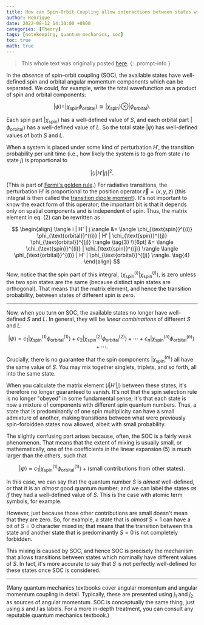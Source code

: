 ```yaml
---
title: How can Spin-Orbit Coupling allow interactions between states with different multiplicities?
author: Henrique
date: 2022-08-12 14:10:00 +0800
categories: [Theory]
tags: [notekeeping, quantum mechanics, soc]
toc: true
math: true
---
```


> This whole text was originally posted [here](https://chemistry.stackexchange.com/questions/159555/how-can-spin-orbit-coupling-allow-interactions-between-states-with-different-mul).
{: .prompt-info }

In the *absence* of spin–orbit coupling (SOC), the available states have well-defined spin and orbital angular momentum components which can be separated. We could, for example, write the total wavefunction as a product of spin and orbital components:

$$|\psi\rangle = |\chi_{\text{spin}}\phi_{\text{orbital}}\rangle \cong |\chi_{\text{spin}}\rangle \otimes |\phi_{\text{orbital}}\rangle. \tag{1}$$

Each spin part $|\chi_{\text{spin}}\rangle$ has a well-defined value of $S$, and each orbital part $|\phi_{\text{orbital}}\rangle$ has a well-defined value of $L$. So the total state $|\psi\rangle$ has well-defined values of both $S$ and $L$.

When a system is placed under some kind of perturbation $H'$, the transition probability per unit time (i.e., how likely the system is to go from state $i$ to state $j$) is proportional to

$$|\langle i | H' | j \rangle|^2. \tag{2}$$

(This is part of [Fermi's golden rule](https://en.wikipedia.org/wiki/Fermi%27s_golden_rule).) For radiative transitions, the perturbation $H'$ is proportional to the position operator $\vec{r} = (x, y, z)$ (this integral is then called the [transition dipole moment](https://en.wikipedia.org/wiki/Transition_dipole_moment)). It's not important to know the exact form of this operator; the important bit is that it depends only on spatial components and is independent of spin. Thus, the matrix element in eq. (2) can be rewritten as

$$
\begin{align}
\langle i | H' | j \rangle &= \langle \chi_{\text{spin}}^{(i)} \phi_{\text{orbital}}^{(i)} | H' | \chi_{\text{spin}}^{(j)} \phi_{\text{orbital}}^{(j)} \rangle \tag{3} \\[6pt]
&= \langle \chi_{\text{spin}}^{(i)} | \chi_{\text{spin}}^{(j)} \rangle \langle \phi_{\text{orbital}}^{(i)} | H' | \phi_{\text{orbital}}^{(j)} \rangle. \tag{4}
\end{align}
$$

Now, notice that the spin part of this integral, $\langle \chi_{\text{spin}}^{(i)} | \chi_{\text{spin}}^{(j)} \rangle$, is zero unless the two spin states are the same (because distinct spin states are orthogonal). That means that the matrix element, and hence the transition probability, between states of different spin is zero.

-----

Now, when you turn on SOC, the available states no longer have well-defined $S$ and $L$. In general, they will be *linear combinations* of different $S$ and $L$:

$$|\psi\rangle = c_1|\chi_{\text{spin}}^{(1)}\phi_{\text{orbital}}^{(1)}\rangle + c_2|\chi_{\text{spin}}^{(2)}\phi_{\text{orbital}}^{(2)}\rangle + \cdots + c_n|\chi_{\text{spin}}^{(n)}\phi_{\text{orbital}}^{(n)}\rangle + \cdots. \tag{5}$$

Crucially, there is no guarantee that the spin components $|\chi_{\text{spin}}^{(n)}\rangle$ all have the same value of $S$. You may mix together singlets, triplets, and so forth, all into the same state.

When you calculate the matrix element $\langle i | H' | j \rangle$ between these states, it's therefore no longer guaranteed to vanish. It's not that the spin selection rule is no longer "obeyed" in some fundamental sense; it's that each state is now a mixture of components with different spin quantum numbers. Thus, a state that is predominantly of one spin multiplicity can have a small admixture of another, making transitions between what were previously spin-forbidden states now allowed, albeit with small probability.

The slightly confusing part arises because, often, the SOC is a fairly weak phenomenon. That means that the extent of mixing is usually small, or mathematically, one of the coefficients in the linear expansion (5) is much larger than the others, such that

$$|\psi\rangle \approx c_1|\chi_{\text{spin}}^{(1)}\phi_{\text{orbital}}^{(1)}\rangle + \text{(small contributions from other states)}. \tag{6}$$

In this case, we can say that the quantum number $S$ is *almost* well-defined, or that it is an *almost* good quantum number; and we can label the states *as if* they had a well-defined value of $S$. This is the case with atomic term symbols, for example.

However, just because those other contributions are small doesn't mean that they are zero. So, for example, a state that is *almost* $S = 1$ can have a bit of $S = 0$ character mixed in; that means that the transition between this state and another state that is predominantly $S = 0$ is not completely forbidden.

This mixing is caused by SOC, and hence SOC is precisely the mechanism that allows transitions between states which nominally have different values of $S$. In fact, it's more accurate to say that $S$ is not perfectly well-defined for these states once SOC is considered.

-----

(Many quantum mechanics textbooks cover angular momentum and angular momentum coupling in detail. Typically, these are presented using $j_1$ and $j_2$ as sources of angular momentum. SOC is conceptually the same thing, just using $s$ and $l$ as labels. For a more in-depth treatment, you can consult any reputable quantum mechanics textbook.)